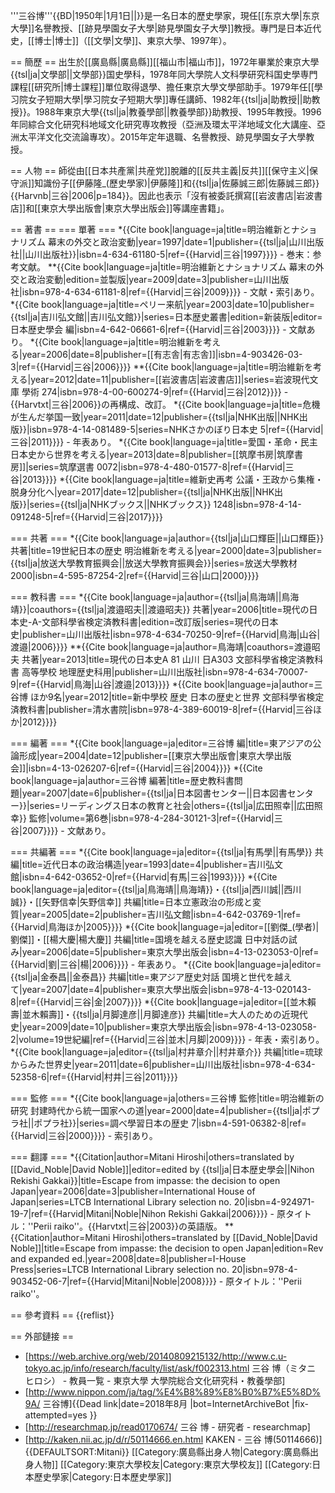 '''三谷博'''{{BD|1950年|1月1日||}}是一名日本的歷史學家，現任[[东京大學|东京大學]]名譽教授、[[跡見學園女子大學|跡見學園女子大學]]教授。專門是日本近代史，[[博士|博士]]（[[文學|文學]]、東京大學、1997年）。

== 簡歷 ==
出生於[[廣島縣|廣島縣]][[福山市|福山市]]，1972年畢業於東京大學{{tsl|ja|文學部||文學部}}国史學科，1978年同大學院人文科學研究科国史學専門課程[[研究所|博士課程]]單位取得退學、擔任東京大學文學部助手。1979年任[[學习院女子短期大學|學习院女子短期大學]]專任講師、1982年{{tsl|ja|助教授||助教授}}。1988年東京大學{{tsl|ja|教養學部||教養學部}}助教授、1995年教授。1996年同綜合文化研究科地域文化研究専攻教授（亞洲及環太平洋地域文化大講座、亞洲太平洋文化交流論專攻）。2015年定年退職、名譽教授、跡見學園女子大學教授。

== 人物 ==
師從由[[日本共產黨|共産党]]脫離的[[反共主義|反共]][[保守主义|保守派]]知識份子[[伊藤隆_(歷史學家)|伊藤隆]]和{{tsl|ja|佐藤誠三郎|佐藤誠三郎}}<ref name="mitani2006-p184">{{Harvnb|三谷|2006|p=184}}</ref>。因此也表示「沒有被委託撰寫[[岩波書店|岩波書店]]和[[東京大學出版會|東京大學出版会]]等講座書籍」<ref name="mitani2006-p184"/>。

== 著書 ==
=== 單著 ===
*{{Cite book|language=ja|title=明治維新とナショナリズム 幕末の外交と政治変動|year=1997|date=1|publisher={{tsl|ja|山川出版社||山川出版社}}|isbn=4-634-61180-5|ref={{Harvid|三谷|1997}}}} - 巻末：参考文献。
**{{Cite book|language=ja|title=明治維新とナショナリズム 幕末の外交と政治変動|edition=並製版|year=2009|date=3|publisher=山川出版社|isbn=978-4-634-61181-8|ref={{Harvid|三谷|2009}}}} - 文献・索引あり。
*{{Cite book|language=ja|title=ペリー来航|year=2003|date=10|publisher={{tsl|ja|吉川弘文館||吉川弘文館}}|series=日本歴史叢書|edition=新装版|editor=日本歴史學会 編|isbn=4-642-06661-6|ref={{Harvid|三谷|2003}}}} - 文献あり。
*{{Cite book|language=ja|title=明治維新を考える|year=2006|date=8|publisher=[[有志舎|有志舎]]|isbn=4-903426-03-3|ref={{Harvid|三谷|2006}}}}
**{{Cite book|language=ja|title=明治維新を考える|year=2012|date=11|publisher=[[岩波書店|岩波書店]]|series=岩波現代文庫 學術 274|isbn=978-4-00-600274-9|ref={{Harvid|三谷|2012}}}} - {{Harvtxt|三谷|2006}}の再構成、改訂。
*{{Cite book|language=ja|title=危機が生んだ挙国一致|year=2011|date=12|publisher={{tsl|ja|NHK出版||NHK出版}}|isbn=978-4-14-081489-5|series=NHKさかのぼり日本史 5|ref={{Harvid|三谷|2011}}}} - 年表あり。
*{{Cite book|language=ja|title=愛国・革命・民主 日本史から世界を考える|year=2013|date=8|publisher=[[筑摩书房|筑摩書房]]|series=筑摩選書 0072|isbn=978-4-480-01577-8|ref={{Harvid|三谷|2013}}}}
*{{Cite book|language=ja|title=維新史再考 公議・王政から集権・脱身分化へ|year=2017|date=12|publisher={{tsl|ja|NHK出版||NHK出版}}|series={{tsl|ja|NHKブックス||NHKブックス}} 1248|isbn=978-4-14-091248-5|ref={{Harvid|三谷|2017}}}}

=== 共著 ===
*{{Cite book|language=ja|author={{tsl|ja|山口輝臣||山口輝臣}} 共著|title=19世紀日本の歴史 明治維新を考える|year=2000|date=3|publisher={{tsl|ja|放送大學教育振興会||放送大學教育振興会}}|series=放送大學教材 2000|isbn=4-595-87254-2|ref={{Harvid|三谷|山口|2000}}}}

=== 教科書 ===
*{{Cite book|language=ja|author={{tsl|ja|鳥海靖||鳥海靖}}|coauthors={{tsl|ja|渡邉昭夫||渡邉昭夫}} 共著|year=2006|title=現代の日本史-A-文部科學省検定済教科書|edition=改訂版|series=現代の日本史|publisher=山川出版社|isbn=978-4-634-70250-9|ref={{Harvid|鳥海|山谷|渡邉|2006}}}}
**{{Cite book|language=ja|author=鳥海靖|coauthors=渡邉昭夫 共著|year=2013|title=現代の日本史A 81 山川 日A303 文部科學省検定済教科書 高等學校 地理歴史科用|publisher=山川出版社|isbn=978-4-634-70007-9|ref={{Harvid|鳥海|山谷|渡邉|2013}}}}
*{{Cite book|language=ja|author=三谷博 ほか9名|year=2012|title=新中學校 歴史 日本の歴史と世界 文部科學省検定済教科書|publisher=清水書院|isbn=978-4-389-60019-8|ref={{Harvid|三谷ほか|2012}}}}

=== 編著 ===
*{{Cite book|language=ja|editor=三谷博 編|title=東アジアの公論形成|year=2004|date=12|publisher=[[東京大學出版會|東京大學出版会]]|isbn=4-13-026207-6|ref={{Harvid|三谷|2004}}}}
*{{Cite book|language=ja|author=三谷博 編著|title=歴史教科書問題|year=2007|date=6|publisher={{tsl|ja|日本図書センター||日本図書センター}}|series=リーディングス日本の教育と社会|others={{tsl|ja|広田照幸||広田照幸}} 監修|volume=第6巻|isbn=978-4-284-30121-3|ref={{Harvid|三谷|2007}}}} - 文献あり。

=== 共編著 ===
*{{Cite book|language=ja|editor={{tsl|ja|有馬學||有馬學}} 共編|title=近代日本の政治構造|year=1993|date=4|publisher=吉川弘文館|isbn=4-642-03652-0|ref={{Harvid|有馬|三谷|1993}}}}
*{{Cite book|language=ja|editor={{tsl|ja|鳥海靖||鳥海靖}}・{{tsl|ja|西川誠||西川誠}}・[[矢野信幸|矢野信幸]] 共編|title=日本立憲政治の形成と変質|year=2005|date=2|publisher=吉川弘文館|isbn=4-642-03769-1|ref={{Harvid|鳥海ほか|2005}}}}
*{{Cite book|language=ja|editor=[[劉傑_(學者)|劉傑]]・[[楊大慶|楊大慶]] 共編|title=国境を越える歴史認識 日中対話の試み|year=2006|date=5|publisher=東京大學出版会|isbn=4-13-023053-0|ref={{Harvid|劉|三谷|楊|2006}}}} - 年表あり。
*{{Cite book|language=ja|editor={{tsl|ja|金泰昌||金泰昌}} 共編|title=東アジア歴史対話 国境と世代を越えて|year=2007|date=4|publisher=東京大學出版会|isbn=978-4-13-020143-8|ref={{Harvid|三谷|金|2007}}}}
*{{Cite book|language=ja|editor=[[並木賴壽|並木賴壽]]・{{tsl|ja|月脚達彦||月脚達彦}} 共編|title=大人のための近現代史|year=2009|date=10|publisher=東京大學出版会|isbn=978-4-13-023058-2|volume=19世紀編|ref={{Harvid|三谷|並木|月脚|2009}}}} - 年表・索引あり。
*{{Cite book|language=ja|editor={{tsl|ja|村井章介||村井章介}} 共編|title=琉球からみた世界史|year=2011|date=6|publisher=山川出版社|isbn=978-4-634-52358-6|ref={{Harvid|村井|三谷|2011}}}}

=== 監修 ===
*{{Cite book|language=ja|others=三谷博 監修|title=明治維新の研究 封建時代から統一国家への道|year=2000|date=4|publisher={{tsl|ja|ポプラ社||ポプラ社}}|series=調べ學習日本の歴史 7|isbn=4-591-06382-8|ref={{Harvid|三谷|2000}}}} - 索引あり。

=== 翻譯 ===
*{{Citation|author=Mitani Hiroshi|others=translated by [[David_Noble|David Noble]]|editor=edited by {{tsl|ja|日本歴史學会||Nihon Rekishi Gakkai}}|title=Escape from impasse: the decision to open Japan|year=2006|date=3|publisher=International House of Japan|series=LTCB International Library selection no. 20|isbn=4-924971-19-7|ref={{Harvid|Mitani|Noble|Nihon Rekishi Gakkai|2006}}}} - 原タイトル：''Perii raiko''。{{Harvtxt|三谷|2003}}の英語版。
**{{Citation|author=Mitani Hiroshi|others=translated by [[David_Noble|David Noble]]|title=Escape from impasse: the decision to open Japan|edition=Rev and expanded ed.|year=2008|date=8|publisher=I-House Press|series=LTCB International Library selection no. 20|isbn=978-4-903452-06-7|ref={{Harvid|Mitani|Noble|2008}}}} - 原タイトル：''Perii raiko''。

== 參考資料 ==
{{reflist}}

== 外部鏈接 ==
* [https://web.archive.org/web/20140809215132/http://www.c.u-tokyo.ac.jp/info/research/faculty/list/ask/f002313.html 三谷 博（ミタニ ヒロシ） - 教員一覧 - 東京大學 大學院総合文化研究科・教養學部]
* [http://www.nippon.com/ja/tag/%E4%B8%89%E8%B0%B7%E5%8D%9A/ 三谷博]{{Dead link|date=2018年8月 |bot=InternetArchiveBot |fix-attempted=yes }}
* [http://researchmap.jp/read0170674/ 三谷 博 - 研究者 - researchmap]
* [http://kaken.nii.ac.jp/d/r/50114666.en.html KAKEN - 三谷 博(50114666)]
{{DEFAULTSORT:Mitani}}
[[Category:廣島縣出身人物|Category:廣島縣出身人物]]
[[Category:東京大學校友|Category:東京大學校友]]
[[Category:日本歷史學家|Category:日本歷史學家]]
